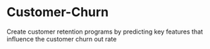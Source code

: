 # Customer-Churn
Create customer retention programs by predicting key features that influence the customer churn out rate
